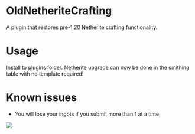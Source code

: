 # OldNetheriteCrafting
A plugin that restores pre-1.20 Netherite crafting functionality.
# Usage
Install to plugins folder. Netherite upgrade can now be done in the smithing table with no template required!  
# Known issues
* You will lose your ingots if you submit more than 1 at a time
  
![](https://i.postimg.cc/KYn2D40R/Sequence-05.gif)

